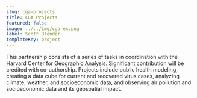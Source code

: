 ```yaml
---
slug: cga-projects
title: CGA Projects
featured: false
image: ../../img/cga-ex.png
label: Scott Blender
templateKey: project
---
```

This partnership consists of a series of tasks in coordination with the Harvard Center for Geographic Analysis. Significant contribution will be credited with co-authorship. Projects include public health modeling, creating a data cube for current and recovered virus cases, analyzing climate, weather, and socioeconomic data, and observing air pollution and socioeconomic data and its geospatial impact.